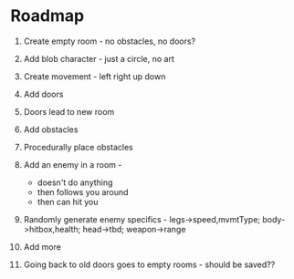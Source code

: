 # Roadmap

1. Create empty room - no obstacles, no doors?

2. Add blob character - just a circle, no art

3. Create movement - left right up down 

4. Add doors

5. Doors lead to new room

6. Add obstacles

7. Procedurally place obstacles

8. Add an enemy in a room -
	- doesn't do anything
	- then follows you around
	- then can hit you
	
9. Randomly generate enemy specifics - legs->speed,mvmtType; body->hitbox,health; head->tbd; weapon->range

10. Add more
	
	
11. Going back to old doors goes to empty rooms - should be saved?? 
